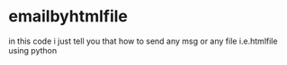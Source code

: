 # emailbyhtmlfile
in this code i just tell you that 
how to send any msg or any file i.e.htmlfile
using python
